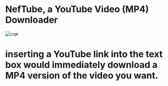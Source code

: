 # NefTube, a YouTube Video (MP4) Downloader

![cqe](https://github.com/user-attachments/assets/7850a409-2d7b-47a0-836f-2710e9ecf950)

# inserting a YouTube link into the text box would immediately download a MP4 version of the video you want.
